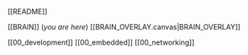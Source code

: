 [[README]]

[[BRAIN]] (*you are here*)
[[BRAIN_OVERLAY.canvas|BRAIN_OVERLAY]]

[[00_development]]
[[00_embedded]]
[[00_networking]]
